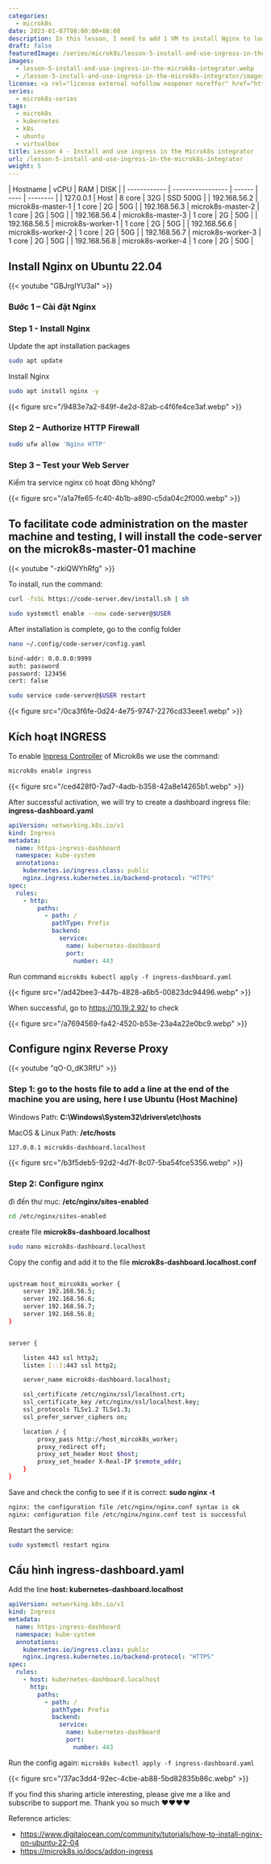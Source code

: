 ```yaml
---
categories:
  - microk8s
date: 2023-01-07T08:00:00+08:00
description: In this lesson, I need to add 1 VM to install Nginx to loadbalancer here I will create 1 more VM ubuntu 22.04
draft: false
featuredImage: /series/microk8s/lesson-5-install-and-use-ingress-in-the-microk8s-integrator.webp
images:
  - lesson-5-install-and-use-ingress-in-the-microk8s-integrator.webp
  - /lesson-5-install-and-use-ingress-in-the-microk8s-integrator/images/index.en.png
license: <a rel="license external nofollow noopener noreffer" href="https://creativecommons.org/licenses/by-nc/4.0/" target="_blank">CC BY-NC 4.0</a>
series:
  - microk8s-series
tags:
  - microk8s
  - kubernetes
  - k8s
  - ubuntu
  - virtualbox
title: Lesson 4 - Install and use ingress in the Microk8s integrator
url: /lesson-5-install-and-use-ingress-in-the-microk8s-integrator
weight: 5
---
```


| Hostname     | vCPU              | RAM    | DISK |
| ------------ | ----------------- | ------ | ---- | -------- |
| 127.0.0.1    | Host              | 8 core | 32G  | SSD 500G |
| 192.168.56.2 | microk8s-master-1 | 1 core | 2G   | 50G      |
| 192.168.56.3 | microk8s-master-2 | 1 core | 2G   | 50G      |
| 192.168.56.4 | microk8s-master-3 | 1 core | 2G   | 50G      |
| 192.168.56.5 | microk8s-worker-1 | 1 core | 2G   | 50G      |
| 192.168.56.6 | microk8s-worker-2 | 1 core | 2G   | 50G      |
| 192.168.56.7 | microk8s-worker-3 | 1 core | 2G   | 50G      |
| 192.168.56.8 | microk8s-worker-4 | 1 core | 2G   | 50G      |

## Install Nginx on Ubuntu 22.04

{{< youtube "GBJrgIYU3aI" >}}

### Bước 1 – Cài đặt Nginx

### Step 1 - Install Nginx

Update the apt installation packages

```bash
sudo apt update
```

Install Nginx

```bash
sudo apt install nginx -y
```

{{< figure src="/9483e7a2-849f-4e2d-82ab-c4f6fe4ce3af.webp" >}}

### Step 2 – Authorize HTTP Firewall

```bash
sudo ufw allow 'Nginx HTTP'
```

### Step 3 – Test your Web Server

Kiểm tra service nginx có hoạt đông không?

{{< figure src="/a1a7fe65-fc40-4b1b-a890-c5da04c2f000.webp" >}}

## To facilitate code administration on the master machine and testing, I will install the code-server on the microk8s-master-01 machine

{{< youtube "-zkiQWYhRfg" >}}

To install, run the command:

```bash
curl -fsSL https://code-server.dev/install.sh | sh

sudo systemctl enable --now code-server@$USER

```

After installation is complete, go to the config folder

```bash
nano ~/.config/code-server/config.yaml

bind-addr: 0.0.0.0:9999
auth: password
password: 123456
cert: false

sudo service code-server@$USER restart

```

{{< figure src="/0ca3f6fe-0d24-4e75-9747-2276cd33eee1.webp" >}}

## Kích hoạt INGRESS

To enable [Inpress Controller](https://github.com/kubernetes/ingress-nginx) of Microk8s we use the command:

```bash
microk8s enable ingress
```

{{< figure src="/ced428f0-7ad7-4adb-b358-42a8e14265b1.webp" >}}

After successful activation, we will try to create a dashboard ingress file: **ingress-dashboard.yaml**

```yaml
apiVersion: networking.k8s.io/v1
kind: Ingress
metadata:
  name: https-ingress-dashboard
  namespace: kube-system
  annotations:
    kubernetes.io/ingress.class: public
    nginx.ingress.kubernetes.io/backend-protocol: "HTTPS"
spec:
  rules:
    - http:
        paths:
          - path: /
            pathType: Prefix
            backend:
              service:
                name: kubernetes-dashboard
                port:
                  number: 443
```

Run command `microk8s kubectl apply -f ingress-dashboard.yaml`

{{< figure src="/ad42bee3-447b-4828-a6b5-00823dc94496.webp" >}}

When successful, go to https://10.19.2.92/ to check

{{< figure src="/a7694569-fa42-4520-b53e-23a4a22e0bc9.webp" >}}

## Configure nginx Reverse Proxy

{{< youtube "qO-O_dK3RfU" >}}

### Step 1: go to the hosts file to add a line at the end of the machine you are using, here I use Ubuntu (Host Machine)

Windows Path: **C:\Windows\System32\drivers\etc\hosts**

MacOS & Linux Path: **/etc/hosts**

```bash
127.0.0.1 microk8s-dashboard.localhost
```

{{< figure src="/b3f5deb5-92d2-4d7f-8c07-5ba54fce5356.webp" >}}

### Step 2: Configure nginx

đi đến thư mục: **/etc/nginx/sites-enabled**

```bash
cd /etc/nginx/sites-enabled
```

create file **microk8s-dashboard.localhost**

```bash
sudo nano microk8s-dashboard.localhost
```

Copy the config and add it to the file **microk8s-dashboard.localhost.conf**

```bash

upstream host_mircok8s_worker {
    server 192.168.56.5;
    server 192.168.56.6;
    server 192.168.56.7;
    server 192.168.56.8;
}


server {

    listen 443 ssl http2;
    listen [::]:443 ssl http2;

    server_name microk8s-dashboard.localhost;

    ssl_certificate /etc/nginx/ssl/localhost.crt;
    ssl_certificate_key /etc/nginx/ssl/localhost.key;
    ssl_protocols TLSv1.2 TLSv1.3;
    ssl_prefer_server_ciphers on;

    location / {
        proxy_pass http://host_mircok8s_worker;
        proxy_redirect off;
        proxy_set_header Host $host;
        proxy_set_header X-Real-IP $remote_addr;
    }
}
```

Save and check the config to see if it is correct: **sudo nginx -t**

```bash
nginx: the configuration file /etc/nginx/nginx.conf syntax is ok
nginx: configuration file /etc/nginx/nginx.conf test is successful
```

Restart the service:

```bash
sudo systemctl restart nginx
```

## Cấu hình ingress-dashboard.yaml

Add the line **host: kubernetes-dashboard.localhost**

```yaml
apiVersion: networking.k8s.io/v1
kind: Ingress
metadata:
  name: https-ingress-dashboard
  namespace: kube-system
  annotations:
    kubernetes.io/ingress.class: public
    nginx.ingress.kubernetes.io/backend-protocol: "HTTPS"
spec:
  rules:
    - host: kubernetes-dashboard.localhost
      http:
        paths:
          - path: /
            pathType: Prefix
            backend:
              service:
                name: kubernetes-dashboard
                port:
                  number: 443
```

Run the config again: `microk8s kubectl apply -f ingress-dashboard.yaml`

{{< figure src="/37ac3dd4-92ec-4cbe-ab88-5bd82835b86c.webp" >}}

If you find this sharing article interesting, please give me a like and subscribe to support me. Thank you so much ♥️♥️♥️♥️

Reference articles:

- https://www.digitalocean.com/community/tutorials/how-to-install-nginx-on-ubuntu-22-04
- https://microk8s.io/docs/addon-ingress
